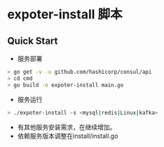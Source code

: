 # expoter-install 脚本
## Quick Start
- 服务部署

```bash
> go get -v -u github.com/hashicorp/consul/api
> cd cmd
> go build -o expoter-install main.go
```
- 服务运行
```sh
> ./expoter-install -s <mysql|redis|Linux|kafka>
```

- 有其他服务安装需求，在继续增加。
- 依赖服务版本调整在install/install.go

